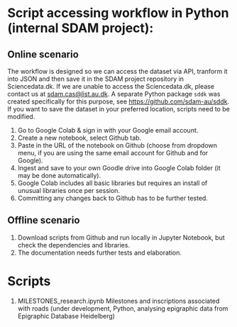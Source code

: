 # Script accessing workflow in Python (internal SDAM project):

## Online scenario

The workflow is designed so we can access the dataset via API, tranform it into JSON and then save it in the SDAM project repository in Sciencedata.dk. If we are unable to access the Sciencedata.dk, please contact us at sdam.cas@list.au.dk. A separate Python package ```sddk``` was created specifically for this purpose, see https://github.com/sdam-au/sddk. If you want to save the dataset in your preferred location, scripts need to be modified.

1. Go to Google Colab & sign in with your Google email account. 
2. Create a new notebook, select Github tab.
3. Paste in the URL of the notebook on Github (choose from dropdown menu, if you are using the same email account for Github and for Google).
4. Ingest and save to your own Goodle drive into Google Colab folder (it may be done automatically).
5. Google Colab includes all basic libraries but requires an install of unusual libraries once per session.
6. Committing any changes back to Github has to be further tested.

## Offline scenario

1. Download scripts from Github and run locally in Jupyter Notebook, but check the dependencies and libraries. 
2. The documentation needs further tests and elaboration.

# Scripts

1. MILESTONES_research.ipynb 
	Milestones and inscriptions associated with roads (under development, Python, analysing epigraphic data from Epigraphic Database Heidelberg)